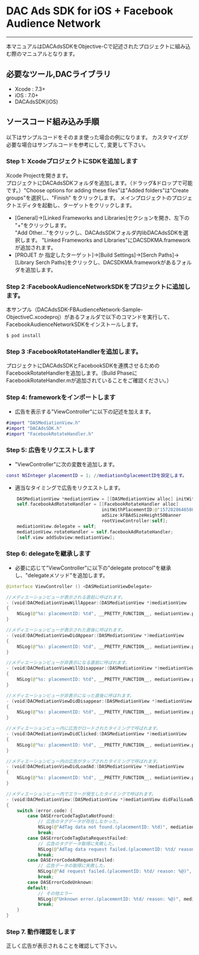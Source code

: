 # DAC Ads SDK for iOS + Facebook Audience Network
- - -
本マニュアルはDACAdsSDKをObjective-Cで記述されたプロジェクトに組み込む際のマニュアルとなります。

## 必要なツール,DACライブラリ
* Xcode : 7.3+
* iOS   : 7.0+
* DACAdsSDK(iOS)

## ソースコード組み込み手順
以下はサンプルコードをそのまま使った場合の例になります。 カスタマイズが必要な場合はサンプルコードを参考にして, 変更して下さい。

### Step 1: XcodeプロジェクトにSDKを追加します
Xcode Projectを開きます。  
プロジェクトにDACAdsSDKフォルダを追加します。（ドラッグ&ドロップで可能です。）"Choose options for adding these files"は"Added folders"は"Create groups"を選択し、"Finish" をクリックします。
メインプロジェクトのプロジェクトエディタを起動し、ターゲットをクリックします。
- [General]->[Linked Frameworks and Libraries]セクションを開き、左下の "+"をクリックします。  
"Add Other..."をクリックし、DACAdsSDKフォルダ内libDACAdsSDKを選択します。
"Linked Frameworks and Libraries"にDACSDKMA.frameworkが追加されます。
- [PROJET か 指定したターゲット]->[Build Settings]->[Serch Paths]->[Library Serch Paths]をクリックし、DACSDKMA.frameworkがあるフォルダを追加します。

### Step 2 :FacebookAudienceNetworkSDKをプロジェクトに追加します。

本サンプル（DACAdsSDK-FBAudienceNetwork-Sample-ObjectiveC.xcodeproj）があるフォルダで以下のコマンドを実行して、FacebookAudienceNetworkSDKをインストールします。 

```
$ pod install
```

### Step 3 :FacebookRotateHandlerを追加します。
プロジェクトにDACAdsSDKとFacebookSDKを連携させるためのFacebookRotateHandlerを追加します。（Build PhaseにFacebookRotateHandler.mが追加されていることをご確認ください。）


### Step 4: frameworkをインポートします
- 広告を表示する"ViewController"に以下の記述を加えます。

```ViewController.m
#import "DASMediationView.h"
#import "DACAdsSDK.h"
#import "FacebookRotateHandler.h"
```

### Step 5: 広告をリクエストします

- "ViewController"に次の変数を追加します。

```ViewController.m
const NSInteger placementID = 1; //mediationのplacementIDを設定します。
```

- 適当なタイミングで広告をリクエストします。

```ViewController.swift
    DASMediationView *mediationView = [[DASMediationView alloc] initWithFrame:CGRectMake(0.f, 20.f, 320.f, 50.f) placementID:placementID];
    self.facebookAdRotateHandler = [[FacebookRotateHandler alloc]
                                    initWithPlacementID:@"157282864658028_232569667129347"
                                    adSize:kFBAdSizeHeight50Banner
                                    rootViewController:self];
    mediationView.delegate = self;
    mediationView.rotateHandler = self.facebookAdRotateHandler;
    [self.view addSubview:mediationView];
```

### Step 6: delegateを継承します
- 必要に応じて"ViewController"に以下の"delegate protocol"を継承し、"delegateメソッド"を追加します。

```ViewController.swift
@interface ViewController () <DASMediationViewDelegate>

//メディエーションビューが表示される直前に呼ばれます。
- (void)DACMediationViewWillAppear:(DASMediationView *)mediationView
{
    NSLog(@"%s: placementID: %td", __PRETTY_FUNCTION__, mediationView.placementID);
}

//メディエーションビューが表示された直後に呼ばれます。
- (void)DACMediationViewDidAppear:(DASMediationView *)mediationView
{
    NSLog(@"%s: placementID: %td", __PRETTY_FUNCTION__, mediationView.placementID);
}

//メディエーションビューが非表示になる直前に呼ばれます。
- (void)DACMediationViewWillDisappear:(DASMediationView *)mediationView
{
    NSLog(@"%s: placementID: %td", __PRETTY_FUNCTION__, mediationView.placementID);
}

//メディエーションビューが非表示になった直後に呼ばれます。
- (void)DACMediationViewDidDisappear:(DASMediationView *)mediationView
{
    NSLog(@"%s: placementID: %td", __PRETTY_FUNCTION__, mediationView.placementID);
}

//メディエーションビュー内に広告がロードされたタイミングで呼ばれます。
- (void)DACMediationViewDidClicked:(DASMediationView *)mediationView
{
    NSLog(@"%s: placementID: %td", __PRETTY_FUNCTION__, mediationView.placementID);
}

//メディエーションビュー内の広告がタップされたタイミングで呼ばれます。
- (void)DACMediationViewDidLoadAd:(DASMediationView *)mediationView
{
    NSLog(@"%s: placementID: %td", __PRETTY_FUNCTION__, mediationView.placementID);
}

//メディエーションビュー内でエラーが発生したタイミングで呼ばれます。
- (void)DACMediationView:(DASMediationView *)mediationView didFailLoadWithError:(NSError *)error
{
    switch (error.code) {
        case DASErrorCodeTagDataNotFound:
            // 広告のタグデータが存在しなかった。
            NSLog(@"AdTag data not found.(placementID: %td)", mediationView.placementID);
            break;
        case DASErrorCodeTagDataRequestFailed:
            // 広告のタグデータ取得に失敗した。
            NSLog(@"AdTag data request failed.(placementID: %td/ reason: %@)", mediationView.placementID, error.localizedDescription);
            break;
        case DASErrorCodeAdRequestFailed:
            // 広告データの取得に失敗した。
            NSLog(@"Ad request failed.(placementID: %td/ reason: %@)", mediationView.placementID, error.localizedDescription);
            break;
        case DASErrorCodeUnknown:
        default:
            // その他エラー
            NSLog(@"Unknown error.(placementID: %td/ reason: %@)", mediationView.placementID, error.localizedDescription);
            break;
    }
}

```

### Step 7. 動作確認をします
正しく広告が表示されることを確認して下さい。